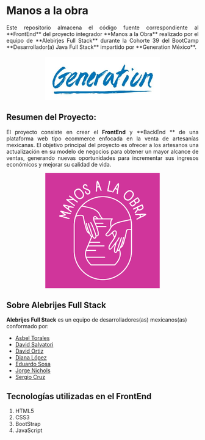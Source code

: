 # Manos a la obra 
<div style = "text-align: justify;">
Este repositorio almacena el código fuente correspondiente al **FrontEnd** del proyecto integrador **Manos a la Obra** realizado por el equipo de **Alebirjes Full Stack** durante la Cohorte 39 del BootCamp **Desarrollador(a) Java Full Stack** impartido por **Generation México**. <br><br>
<div style="text-align: center;">
    <img src="./assets/images/generation.jpg" alt="Logo de Generation México" width="300"/>
</div>

## Resumen del Proyecto:
El proyecto consiste en crear el **FrontEnd** y **BackEnd ** de una plataforma web tipo ecommerce enfocada en la venta de artesanías mexicanas. El objetivo principal del proyecto es ofrecer a los artesanos una actualización en su modelo de negocios para obtener un mayor alcance de ventas, generando nuevas oportunidades para incrementar sus ingresos económicos y mejorar su calidad de vida.<br>
<div style="text-align: center;">
    <img src="./assets/images/Logo.png" alt="Logo del proyecto" width="300"/>
</div>
</div>

## Sobre Alebrijes Full Stack
**Alebrijes Full Stack** es un equipo de desarrolladores(as) mexicanos(as) conformado por: 
- [Asbel Torales](https://www.linkedin.com/in/asbeltorales "Asbel Torales")
- [David Salvatori](http://facebook.com "David Salvatori")
- [David Ortiz](https://www.linkedin.com/in/david-ortiz-campos "David Ortiz")
- [Diana López](https://www.linkedin.com/in/diana-mariela-l%C3%B3pez-ortiz-a39a481ba "Diana López")
- [Eduardo Sosa](https://www.linkedin.com/in/eduardo-sosa-fullstack "Eduardo Sosa")
- [Jorge Nichols](https://www.linkedin.com/in/jorge-nichols-antonio-villalobos "Jorge Nichols")
- [Sergio Cruz](https://www.linkedin.com/in/sergioce "Sergio Cruz")

## Tecnologías utilizadas en el FrontEnd
1. HTML5
2. CSS3
3. BootStrap
4. JavaScript